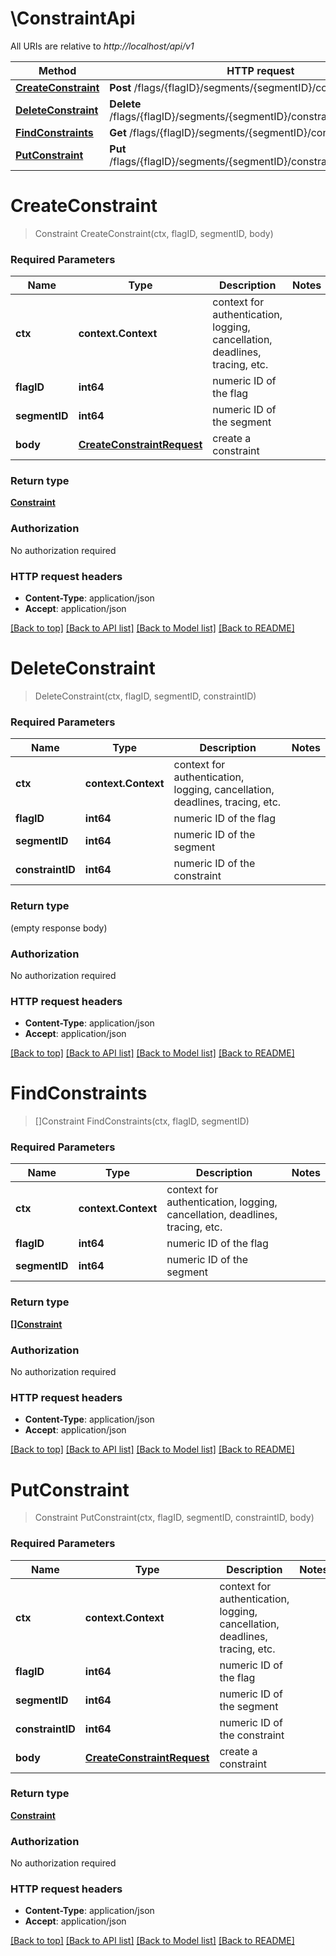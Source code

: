 # \ConstraintApi

All URIs are relative to *http://localhost/api/v1*

Method | HTTP request | Description
------------- | ------------- | -------------
[**CreateConstraint**](ConstraintApi.md#CreateConstraint) | **Post** /flags/{flagID}/segments/{segmentID}/constraints | 
[**DeleteConstraint**](ConstraintApi.md#DeleteConstraint) | **Delete** /flags/{flagID}/segments/{segmentID}/constraints/{constraintID} | 
[**FindConstraints**](ConstraintApi.md#FindConstraints) | **Get** /flags/{flagID}/segments/{segmentID}/constraints | 
[**PutConstraint**](ConstraintApi.md#PutConstraint) | **Put** /flags/{flagID}/segments/{segmentID}/constraints/{constraintID} | 


# **CreateConstraint**
> Constraint CreateConstraint(ctx, flagID, segmentID, body)


### Required Parameters

Name | Type | Description  | Notes
------------- | ------------- | ------------- | -------------
 **ctx** | **context.Context** | context for authentication, logging, cancellation, deadlines, tracing, etc.
  **flagID** | **int64**| numeric ID of the flag | 
  **segmentID** | **int64**| numeric ID of the segment | 
  **body** | [**CreateConstraintRequest**](CreateConstraintRequest.md)| create a constraint | 

### Return type

[**Constraint**](constraint.md)

### Authorization

No authorization required

### HTTP request headers

 - **Content-Type**: application/json
 - **Accept**: application/json

[[Back to top]](#) [[Back to API list]](../README.md#documentation-for-api-endpoints) [[Back to Model list]](../README.md#documentation-for-models) [[Back to README]](../README.md)

# **DeleteConstraint**
> DeleteConstraint(ctx, flagID, segmentID, constraintID)


### Required Parameters

Name | Type | Description  | Notes
------------- | ------------- | ------------- | -------------
 **ctx** | **context.Context** | context for authentication, logging, cancellation, deadlines, tracing, etc.
  **flagID** | **int64**| numeric ID of the flag | 
  **segmentID** | **int64**| numeric ID of the segment | 
  **constraintID** | **int64**| numeric ID of the constraint | 

### Return type

 (empty response body)

### Authorization

No authorization required

### HTTP request headers

 - **Content-Type**: application/json
 - **Accept**: application/json

[[Back to top]](#) [[Back to API list]](../README.md#documentation-for-api-endpoints) [[Back to Model list]](../README.md#documentation-for-models) [[Back to README]](../README.md)

# **FindConstraints**
> []Constraint FindConstraints(ctx, flagID, segmentID)


### Required Parameters

Name | Type | Description  | Notes
------------- | ------------- | ------------- | -------------
 **ctx** | **context.Context** | context for authentication, logging, cancellation, deadlines, tracing, etc.
  **flagID** | **int64**| numeric ID of the flag | 
  **segmentID** | **int64**| numeric ID of the segment | 

### Return type

[**[]Constraint**](constraint.md)

### Authorization

No authorization required

### HTTP request headers

 - **Content-Type**: application/json
 - **Accept**: application/json

[[Back to top]](#) [[Back to API list]](../README.md#documentation-for-api-endpoints) [[Back to Model list]](../README.md#documentation-for-models) [[Back to README]](../README.md)

# **PutConstraint**
> Constraint PutConstraint(ctx, flagID, segmentID, constraintID, body)


### Required Parameters

Name | Type | Description  | Notes
------------- | ------------- | ------------- | -------------
 **ctx** | **context.Context** | context for authentication, logging, cancellation, deadlines, tracing, etc.
  **flagID** | **int64**| numeric ID of the flag | 
  **segmentID** | **int64**| numeric ID of the segment | 
  **constraintID** | **int64**| numeric ID of the constraint | 
  **body** | [**CreateConstraintRequest**](CreateConstraintRequest.md)| create a constraint | 

### Return type

[**Constraint**](constraint.md)

### Authorization

No authorization required

### HTTP request headers

 - **Content-Type**: application/json
 - **Accept**: application/json

[[Back to top]](#) [[Back to API list]](../README.md#documentation-for-api-endpoints) [[Back to Model list]](../README.md#documentation-for-models) [[Back to README]](../README.md)

